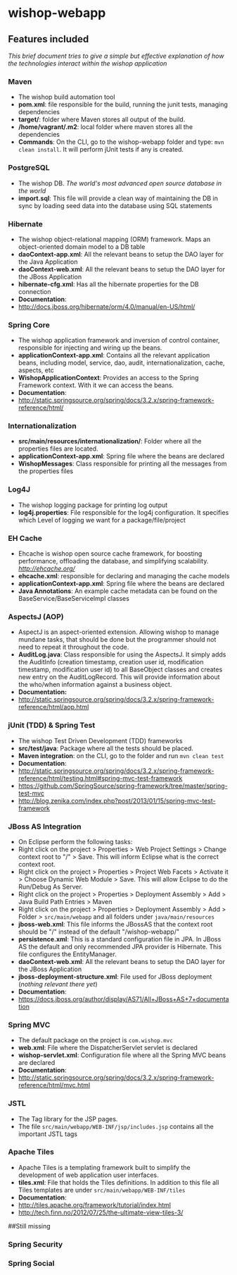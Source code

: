 wishop-webapp
=============

## Features included
_This brief document tries to give a simple but effective explanation of how the technologies interact within the wishop application_

### Maven
 * The wishop build automation tool
 * **pom.xml**: file responsible for the build, running the junit tests, managing dependencies
 * **target/**: folder where Maven stores all output of the build.
 * **/home/vagrant/.m2**: local folder where maven stores all the dependencies  
 * **Commands**: On the CLI, go to the wishop-webapp folder and type: `mvn clean install`. It will perform jUnit tests if any is created.


### PostgreSQL
 * The wishop DB. _The world's most advanced open source database in the world_
 * **import.sql**: This file will provide a clean way of maintaining the DB in sync by loading seed data into the database using SQL statements


### Hibernate
 * The wishop object-relational mapping (ORM) framework. Maps an object-oriented domain model to a DB table
 * **daoContext-app.xml**: All the relevant beans to setup the DAO layer for the Java Application
 * **daoContext-web.xml**: All the relevant beans to setup the DAO layer for the JBoss Application 
 * **hibernate-cfg.xml**: Has all the hibernate properties for the DB connection 
 * **Documentation**: 
  * http://docs.jboss.org/hibernate/orm/4.0/manual/en-US/html/


### Spring Core
 * The wishop application framework and inversion of control container, responsible for injecting and wiring up the beans.
 * **applicationContext-app.xml**: Contains all the relevant application beans, including model, service, dao, audit, internationalization, cache, aspects, etc
 * **WishopApplicationContext**: Provides an access to the Spring Framework context. With it we can access the beans.
 * **Documentation**: 
  * http://static.springsource.org/spring/docs/3.2.x/spring-framework-reference/html/


### Internationalization
 * **src/main/resources/internationalization/**: Folder where all the properties files are located.
 * **applicationContext-app.xml**: Spring file where the beans are declared
 * **WishopMessages**: Class responsible for printing all the messages from the properties files


### Log4J
 * The wishop logging package for printing log output
 * **log4j.properties**: File responsible for the log4j configuration. It specifies which Level of logging we want for a package/file/project

 
### EH Cache
 * Ehcache is wishop open source cache framework, for boosting performance, offloading the database, and simplifying scalability. _http://ehcache.org/_
 * **ehcache.xml**: responsible for declaring and managing the cache models
 * **applicationContext-app.xml**: Spring file where the beans are declared
 * **Java Annotations**: An example cache metadata can be found on the BaseService/BaseServiceImpl classes  
 
 
### AspectsJ (AOP)
 * AspectJ is an aspect-oriented extension. Allowing wishop to manage mundane tasks, that should be done but the programmer should not need to repeat it throughout the code.
 * **AuditLog.java**: Class responsible for using the AspectsJ. It simply adds the AuditInfo (creation timestamp, creation user id, modification timestamp, modification user id) to all BaseObject classes and creates new entry on the AuditLogRecord. This will provide information about the who/when information against a business object.
 * **Documentation:**
  *  http://static.springsource.org/spring/docs/3.2.x/spring-framework-reference/html/aop.html


### jUnit (TDD) & Spring Test
 * The wishop Test Driven Development (TDD) frameworks
 * **src/test/java**: Package where all the tests should be placed.
 * **Maven integration**: on the CLI, go to the folder and run `mvn clean test`
 * **Documentation**:
  * http://static.springsource.org/spring/docs/3.2.x/spring-framework-reference/html/testing.html#spring-mvc-test-framework
  * https://github.com/SpringSource/spring-framework/tree/master/spring-test-mvc
  * http://blog.zenika.com/index.php?post/2013/01/15/spring-mvc-test-framework


### JBoss AS Integration
 * On Eclipse perform the following tasks:
  * Right click on the project > Properties > Web Project Settings > Change context root to "/" > Save. This will inform Eclipse what is the correct context root.
  * Right click on the project > Properties > Project Web Facets > Activate it > Choose Dynamic Web Module > Save. This will allow Eclipse to do the Run/Debug As Server.
  * Right click on the project > Properties > Deployment Assembly > Add > Java Build Path Entries > Maven
  * Right click on the project > Properties > Deployment Assembly > Add > Folder > `src/main/webapp` and all folders under `java/main/resources`
 * **jboss-web.xml**: This file informs the JBossAS that the context root should be "/" instead of the default "/wishop-webapp/"
 * **persistence.xml**:  This is a standard configuration file in JPA. In JBoss AS the default and only recommended JPA provider is Hibernate. This file configures the EntityManager.
 * **daoContext-web.xml**: All the relevant beans to setup the DAO layer for the JBoss Application
 * **jboss-deployment-structure.xml**: File used for JBoss deployment (_nothing relevant there yet_)
 * **Documentation**:
  * https://docs.jboss.org/author/display/AS71/All+JBoss+AS+7+documentation


### Spring MVC
 * The default package on the project is `com.wishop.mvc`
 * **web.xml**: File where the DispatcherServlet servlet is declared
 * **wishop-servlet.xml**: Configuration file where all the Spring MVC beans are declared
 * **Documentation**:
  * http://static.springsource.org/spring/docs/3.2.x/spring-framework-reference/html/mvc.html
 

### JSTL 
 * The Tag library for the JSP pages.
 * The file `src/main/webapp/WEB-INF/jsp/includes.jsp` contains all the important JSTL tags


### Apache Tiles
 * Apache Tiles is a templating framework built to simplify the development of web application user interfaces.
 * **tiles.xml**: File that holds the Tiles definitions. In addition to this file all Tiles templates are under `src/main/webapp/WEB-INF/tiles`
 * **Documentation**:
  * http://tiles.apache.org/framework/tutorial/index.html
  * http://tech.finn.no/2012/07/25/the-ultimate-view-tiles-3/ 


##Still missing

### Spring Security


### Spring Social



